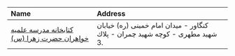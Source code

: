 | Name                                                            | Address                                                                      |
|:----------------------------------------------------------------|:-----------------------------------------------------------------------------|
| [كتابخانه مدرسه علمیه خواهران حضرت زهرا (س)](http://lib.whc.ir) | كنگاور - میدان امام خمینی (ره) خیابان شهید مطهری - كوچه شهید چمران - پلاك 3. |